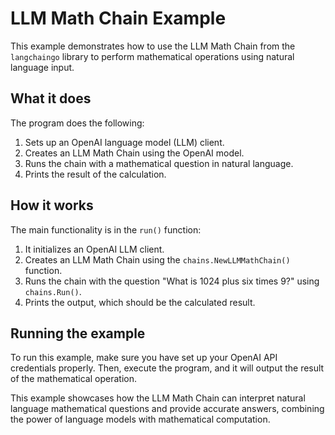 # LLM Math Chain Example

This example demonstrates how to use the LLM Math Chain from the `langchaingo` library to perform mathematical operations using natural language input.

## What it does

The program does the following:

1. Sets up an OpenAI language model (LLM) client.
2. Creates an LLM Math Chain using the OpenAI model.
3. Runs the chain with a mathematical question in natural language.
4. Prints the result of the calculation.

## How it works

The main functionality is in the `run()` function:

1. It initializes an OpenAI LLM client.
2. Creates an LLM Math Chain using the `chains.NewLLMMathChain()` function.
3. Runs the chain with the question "What is 1024 plus six times 9?" using `chains.Run()`.
4. Prints the output, which should be the calculated result.

## Running the example

To run this example, make sure you have set up your OpenAI API credentials properly. Then, execute the program, and it will output the result of the mathematical operation.

This example showcases how the LLM Math Chain can interpret natural language mathematical questions and provide accurate answers, combining the power of language models with mathematical computation.
